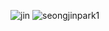 
![jin](https://capsule-render.vercel.app/api?type=wave&color=auto&height=300&section=header&text=capsule%20render&fontSize=90)
![seongjinpark1](https://github-readme-stats.vercel.app/api?username=seongjinpark1&show_icons=true)

<!--
**seongjinpark1/seongjinpark1** is a ✨ _special_ ✨ repository because its `README.md` (this file) appears on your GitHub profile.

Here are some ideas to get you started:

- 🔭 I’m currently working on ...
- 🌱 I’m currently learning ...
- 👯 I’m looking to collaborate on ...
- 🤔 I’m looking for help with ...
- 💬 Ask me about ...
- 📫 How to reach me: ...
- 😄 Pronouns: ...
- ⚡ Fun fact: ...
-->
